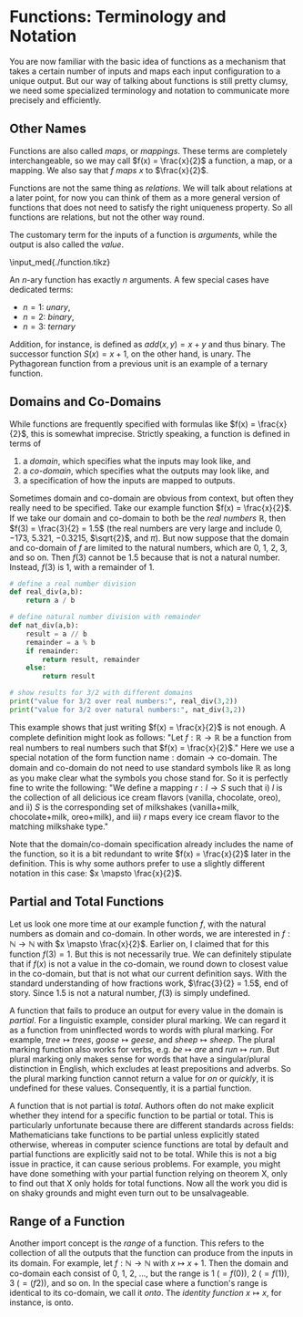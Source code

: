 # Functions: Terminology and Notation

You are now familiar with the basic idea of functions as a mechanism that takes a certain number of inputs and maps each input configuration to a unique output.
But our way of talking about functions is still pretty clumsy, we need some specialized terminology and notation to communicate more precisely and efficiently.

## Other Names

Functions are also called *maps*, or *mappings*.
These terms are completely interchangeable, so we may call $f(x) = \frac{x}{2}$ a function, a map, or a mapping.
We also say that $f$ *maps* $x$ to $\frac{x}{2}$.

Functions are not the same thing as *relations*.
We will talk about relations at a later point, for now you can think of them as a more general version of functions that does not need to satisfy the right uniqueness property.
So all functions are relations, but not the other way round.

The customary term for the inputs of a function is *arguments*, while the output is also called the *value*.

\input_med{./function.tikz}

An $n$-ary function has exactly $n$ arguments.
A few special cases have dedicated terms:

- $n=1$: *unary*,
- $n=2$: *binary*,
- $n=3$: *ternary*

Addition, for instance, is defined as $\mathit{add}(x,y) = x + y$ and thus binary.
The successor function $S(x) = x + 1$, on the other hand, is unary.
The Pythagorean function from a previous unit is an example of a ternary function.

## Domains and Co-Domains

While functions are frequently specified with formulas like $f(x) = \frac{x}{2}$, this is somewhat imprecise.
Strictly speaking, a function is defined in terms of

1. a *domain*, which specifies what the inputs may look like, and
1. a *co-domain*, which specifies what the outputs may look like, and
1. a specification of how the inputs are mapped to outputs.

Sometimes domain and co-domain are obvious from context, but often they really need to be specified.
Take our example function $f(x) = \frac{x}{2}$.
If we take our domain and co-domain to both be the *real numbers* $\mathbb{R}$, then $f(3) = \frac{3}{2} = 1.5$ (the real numbers are very large and include $0$, $-173$, $5.321$, $-0.3215$, $\sqrt{2}$, and $\pi$).
But now suppose that the domain and co-domain of $f$ are limited to the natural numbers, which are $0$, $1$, $2$, $3$, and so on.
Then $f(3)$ cannot be $1.5$ because that is not a natural number. 
Instead, $f(3)$ is $1$, with a remainder of $1$.

```python
# define a real number division
def real_div(a,b):
    return a / b

# define natural number division with remainder
def nat_div(a,b):
    result = a // b
    remainder = a % b
    if remainder:
        return result, remainder
    else:
        return result

# show results for 3/2 with different domains
print("value for 3/2 over real numbers:", real_div(3,2))
print("value for 3/2 over natural numbers:", nat_div(3,2))
```

This example shows that just writing $f(x) = \frac{x}{2}$ is not enough.
A complete definition might look as follows:
"Let $f: \mathbb{R} \rightarrow \mathbb{R}$ be a function from real numbers to real numbers such that $f(x) = \frac{x}{2}$."
Here we use a special notation of the form $\text{function name}: \text{domain} \rightarrow \text{co-domain}$.
The domain and co-domain do not need to use standard symbols like $\mathbb{R}$ as long as you make clear what the symbols you chose stand for.
So it is perfectly fine to write the following:
"We define a mapping $r: I \rightarrow S$ such that i) $I$ is the collection of all delicious ice cream flavors (vanilla, chocolate, oreo), and ii) $S$ is the corresponding set of milkshakes (vanilla+milk, chocolate+milk, oreo+milk), and iii) $r$ maps every ice cream flavor to the matching milkshake type."

Note that the domain/co-domain specification already includes the name of the function, so it is a bit redundant to write $f(x) = \frac{x}{2}$ later in the definition.
This is why some authors prefer to use a slightly different notation in this case: $x \mapsto \frac{x}{2}$.


## Partial and Total Functions

Let us look one more time at our example function $f$, with the natural numbers as domain and co-domain.
In other words, we are interested in $f: \mathbb{N} \rightarrow \mathbb{N}$ with $x \mapsto \frac{x}{2}$.
Earlier on, I claimed that for this function $f(3) = 1$.
But this is not necessarily true.
We can definitely stipulate that if $f(x)$ is not a value in the co-domain, we round down to closest value in the co-domain, but that is not what our current definition says.
With the standard understanding of how fractions work, $\frac{3}{2} = 1.5$, end of story.
Since $1.5$ is not a natural number, $f(3)$ is simply undefined.

A function that fails to produce an output for every value in the domain is *partial*.
For a linguistic example, consider plural marking.
We can regard it as a function from uninflected words to words with plural marking.
For example, $\mathit{tree} \mapsto \mathit{trees}$, $\mathit{goose} \mapsto \mathit{geese}$, and $\mathit{sheep} \mapsto \mathit{sheep}$.
The plural marking function also works for verbs, e.g. $\mathit{be} \mapsto \mathit{are}$ and $\mathit{run} \mapsto \mathit{run}$.
But plural marking only makes sense for words that have a singular/plural distinction in English, which excludes at least prepositions and adverbs.
So the plural marking function cannot return a value for *on* or *quickly*, it is undefined for these values.
Consequently, it is a partial function.

A function that is not partial is *total*.
Authors often do not make explicit whether they intend for a specific function to be partial or total.
This is particularly unfortunate because there are different standards across fields: Mathematicians take functions to be partial unless explicitly stated otherwise, whereas in computer science functions are total by default and partial functions are explicitly said not to be total.
While this is not a big issue in practice, it can cause serious problems.
For example, you might have done something with your partial function relying on theorem X, only to find out that X only holds for total functions.
Now all the work you did is on shaky grounds and might even turn out to be unsalvageable.


## Range of a Function

Another import concept is the *range* of a function.
This refers to the collection of all the outputs that the function can produce from the inputs in its domain.
For example, let $f: \mathbb{N} \rightarrow \mathbb{N}$ with $x \mapsto x+1$.
Then the domain and co-domain each consist of $0$, $1$, $2$, ..., but the range is $1$ ($= f(0)$), $2$ ($= f(1)$), $3$ ($= (f2)$), and so on.
In the special case where a function's range is identical to its co-domain, we call it *onto*.
The *identity function* $x \mapsto x$, for instance, is onto.
